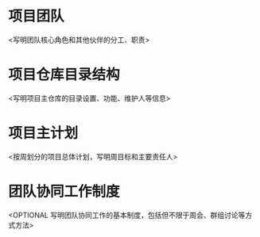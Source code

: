 # 项目团队

<写明团队核心角色和其他伙伴的分工、职责>

# 项目仓库目录结构

<写明项目主仓库的目录设置、功能、维护人等信息>

# 项目主计划

<按周划分的项目总体计划，写明周目标和主要责任人>

# 团队协同工作制度

<OPTIONAL 写明团队协同工作的基本制度，包括但不限于周会、群组讨论等方式方法>